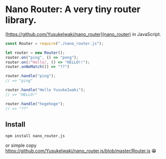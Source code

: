 # Nano Router: A very tiny router library.

[https://github.com/YusukeIwaki/nano_router](nano_router) in JavaScript.

```js
const Router = require("./nano_router.js");

let router = new Router();
router.on("ping", () => "pong");
router.on(/^Hello/, () => "HELLO!!");
router.onNoMatch(() => "??")

router.handle("ping");
// => "ping"

router.handle("Hello YusukeIwaki");
// => "HELLO!"

router.handle("hogehoge");
// => "??"
```

## Install

```
npm install nano_router.js
```

or simple copy https://github.com/YusukeIwaki/nano_router.js/blob/master/Router.js 😁
